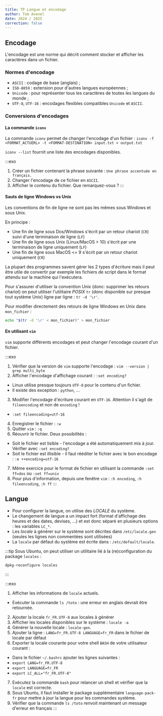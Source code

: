 ```yaml
---
title: TP Langue et encodage
author: Tom Avenel
date: 2024 / 2025
correction: false
---
```


## Encodage

L'encodage est une norme qui décrit comment stocker et afficher les caractères dans un fichier.

### Normes d'encodage

- `ASCII` : codage de base (anglais) ;
- `ISO-8859` : extension pour d'autres langues européennes ;
- `Unicode` : pour représenter tous les caractères de toutes les langues du monde ;
- `UTF-8`, `UTF-16` : encodages flexibles compatibles `Unicode` et `ASCII`.

### Conversions d'encodages

#### La commande `iconv` 

La commande `iconv` permet de changer l'encodage d'un fichier : `iconv -f <FORMAT_ACTUERL> -t <FORMAT-DESTINATION> input.txt > output.txt`

`iconv --list` fournit une liste des encodages disponibles.

:::exo
1. Créer un fichier contenant la phrase suivante : `Une phrase accentuée en français.`
2. Changer l'encodage de ce fichier en `ASCII`.
3. Afficher le contenu du fichier. Que remarquez-vous ?
:::

#### Sauts de ligne Windows vs Unix

Les conventions de fin de ligne ne sont pas les mêmes sous Windows et sous Unix.

En principe :

- Une fin de ligne sous Dos/Windows s'écrit par un retour chariot (`CR`) suivi d'une terminaison de ligne (`LF`)
- Une fin de ligne sous Unix (Linux/MacOS > 10) s'écrit par une terminaison de ligne uniquement (`LF`)
- Une fin de ligne sous MacOS <= 9 s'écrit par un retour chariot uniquement (`CR`)

La plupart des programmes savent gérer les 2 types d'écriture mais il peut être utile de convertir par exemple les fichiers de script dans le format attendu sur la machine qui l'exécutera.

Pour s'assurer d'utiliser la convention Unix (donc: supprimer les retours chariot) on peut utiliser l'utilitaire _POSIX_ `tr` (donc disponible sur presque tout système Unix) ligne par ligne : `tr -d '\r'`.

Pour modifier directement des retours de ligne Windows en Unix dans `mon_fichier` :

```sh
echo "$(tr -d '\r' < mon_fichier)" > mon_fichier
```

#### En utilisant `vim`

`vim` supporte différents encodages et peut changer l'encodage courant d'un fichier.

:::exo
1. Vérifier que la version de `vim` supporte l'encodage : `vim --version | grep multi_byte`
2. Afficher l'encodage d'affichage courant : `:set encoding?`
  - Linux utilise presque toujours `UTF-8` pour le contenu d'un fichier.
  - Il existe des exception : `python`, …
3. Modifier l'encodage d'écriture courant en `UTF-16`. Attention il s'agit de `fileencoding` et non de `encoding` !
  - `:set fileencoding=utf-16`
4. Enregistrer le fichier : `:w`
5. Quitter `vim` : `:q`
6. Réouvrir le fichier. Deux possibilités :
  - Soit le fichier est lisible - l'encodage a été automatiquement mis à jour. Vérifier avec `:set encoding?`
  - Soit le fichier est illisible - il faut rééditer le fichier avec le bon encodage : `:e ++encoding=utf-16`
7. Même exercice pour le format de fichier en utilisant la commande `:set ff=dos` ou `:set ff=unix`
8. Pour plus d'information, depuis une fenêtre `vim` : `:h encoding`, `:h fileencoding`, `:h ff`
:::

## Langue

- Pour configurer la langue, on utilise des _LOCALE_ du système.
- Le changement de langue a un impact fort (format d'affichage des heures et des dates, devises, …) et est donc séparé en plusieurs options : les variables `LC_*`.
- Les _locale_ à générer sur le système sont décrites dans `/etc/locale.gen` (seules les lignes non commentées sont utilisées)
- La `locale` par défaut du système est écrite dans : `/etc/default/locale`.


:::tip
Sous Ubuntu, on peut utiliser un utilitaire lié à la (re)configuration du package `locales` :

```sh
dpkg-reconfigure locales
```
:::

:::exo
1. Afficher les informations de `locale` actuels.
  - Exécuter la commande `ls /toto` : une erreur en anglais devrait être retournée.
2. Ajouter la locale `fr_FR.UTF-8` aux locales à générer
3. Afficher les locales disponibles sur le système : `locale -a`
4. Générer la nouvelle locale : `locale-gen`.
5. Ajouter la ligne : `LANG=fr_FR.UTF-8 LANGUAGE=fr_FR` dans le fichier de locale par défaut
6. Exporter la locale courante pour votre shell `BASH` de votre utilisateur courant :
  - Dans le fichier `~/.bashrc` ajouter les lignes suivantes :
  - `export LANG=fr_FR.UTF-8`
  - `export LANGUAGE=fr_FR`
  - `export LC_ALL="fr_FR.UTF-8"`
7. Exécutez la commande `bash` pour relancer un shell et vérifier que la `locale` est correcte.
8. Sous Ubuntu, il faut installer le package supplémentaire `language-pack-fr` pour mettre à jour la langue pour les commandes système.
9. Vérifier que la commande `ls /toto` renvoit maintenant un message d'erreur en français
:::

